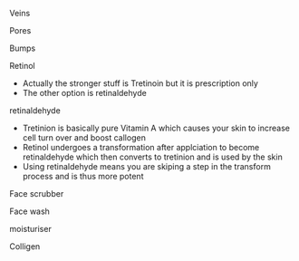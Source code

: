 Veins

Pores

Bumps

Retinol
- Actually the stronger stuff is Tretinoin but it is prescription only
- The other option is retinaldehyde

retinaldehyde
- Tretinion is basically pure Vitamin A which causes your skin to increase cell turn over and boost callogen
- Retinol undergoes a transformation after applciation to become retinaldehyde which then converts to tretinion and is used by the skin
- Using retinaldehyde means you are skiping a step in the transform process and is thus more potent

Face scrubber

Face wash

moisturiser

Colligen